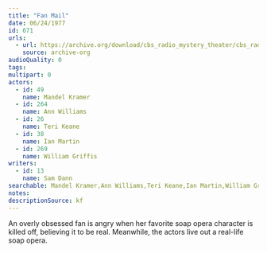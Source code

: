 ```yaml
---
title: "Fan Mail"
date: 06/24/1977
id: 671
urls: 
  - url: https://archive.org/download/cbs_radio_mystery_theater/cbs_radio_mystery_theater-0651-0700.zip/cbs_radio_mystery_theater-0651-0700%2Fcbsrmt_0671_fan_mail.mp3
    source: archive-org
audioQuality: 0
tags: 
multipart: 0
actors:  
  - id: 49
    name: Mandel Kramer  
  - id: 264
    name: Ann Williams  
  - id: 26
    name: Teri Keane  
  - id: 38
    name: Ian Martin  
  - id: 269
    name: William Griffis
writers:  
  - id: 13
    name: Sam Dann
searchable: Mandel Kramer,Ann Williams,Teri Keane,Ian Martin,William Griffis Sam Dann
notes: 
descriptionSource: kf
---
```

An overly obsessed fan is angry when her favorite soap opera character is killed off, believing it to be real. Meanwhile, the actors live out a real-life soap opera.